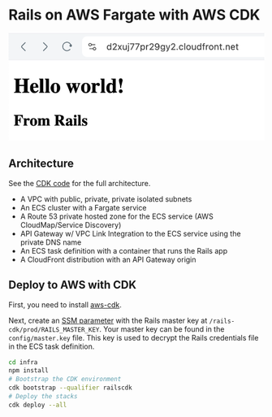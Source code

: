 # Rails on AWS Fargate with AWS CDK
 
![Preview](./.readme/cloudfront-rails.png)

## Architecture

See the [CDK code](./infra/bin/infra.ts) for the full architecture.

- A VPC with public, private, private isolated subnets
- An ECS cluster with a Fargate service
- A Route 53 private hosted zone for the ECS service (AWS CloudMap/Service Discovery)
- API Gateway w/ VPC Link Integration to the ECS service using the private DNS name
- An ECS task definition with a container that runs the Rails app
- A CloudFront distribution with an API Gateway origin

## Deploy to AWS with CDK

First, you need to install [aws-cdk](https://www.npmjs.com/package/aws-cdk).

Next, create an [SSM parameter](https://docs.aws.amazon.com/systems-manager/latest/userguide/systems-manager-parameter-store.html)
with the Rails master key at `/rails-cdk/prod/RAILS_MASTER_KEY`. Your master key can be found in the `config/master.key` file.
This key is used to decrypt the Rails credentials file in the ECS task definition.

```bash
cd infra
npm install
# Bootstrap the CDK environment
cdk bootstrap --qualifier railscdk
# Deploy the stacks
cdk deploy --all
```
